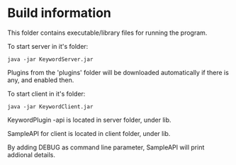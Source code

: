 # Build information
This folder contains executable/library files for running the program.

To start server in it's folder:
```shell
java -jar KeywordServer.jar
```
Plugins from the 'plugins' folder will be downloaded automatically if there is any, and enabled then.


To start client in it's folder:
```shell
java -jar KeywordClient.jar
```

KeywordPlugin -api is located in server folder, under lib.

SampleAPI for client is located in client folder, under lib.

By adding DEBUG as command line parameter, SampleAPI will print addional details.
